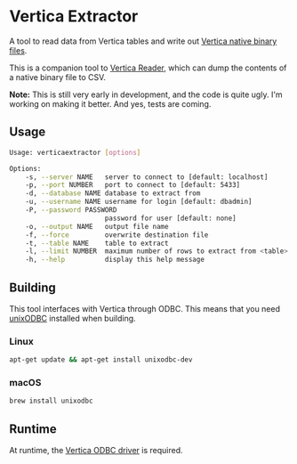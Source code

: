 # Vertica Extractor

A tool to read data from Vertica tables 
and write out [Vertica native binary files](https://www.vertica.com/docs/9.3.x/HTML/Content/Authoring/AdministratorsGuide/BinaryFilesAppendix/CreatingNativeBinaryFormatFiles.htm). 

This is a companion tool to [Vertica Reader](https://github.com/joeygibson/verticareader), 
which can dump the contents of a native binary file to CSV.
 
**Note:** This is still very early in development, and the code is quite ugly. I'm working 
on making it better. And yes, tests are coming. 

## Usage

```bash
Usage: verticaextractor [options]

Options:
    -s, --server NAME   server to connect to [default: localhost]
    -p, --port NUMBER   port to connect to [default: 5433]
    -d, --database NAME database to extract from
    -u, --username NAME username for login [default: dbadmin]
    -P, --password PASSWORD
                        password for user [default: none]
    -o, --output NAME   output file name
    -f, --force         overwrite destination file
    -t, --table NAME    table to extract
    -l, --limit NUMBER  maximum number of rows to extract from <table>
    -h, --help          display this help message
```

## Building

This tool interfaces with Vertica through ODBC. This means that you need [unixODBC](http://www.unixodbc.org/) installed when building.

### Linux

```bash
apt-get update && apt-get install unixodbc-dev
```

### macOS

```bash
brew install unixodbc
```

## Runtime

At runtime, the [Vertica ODBC driver](https://www.vertica.com/download/vertica/client-drivers/) is required.
